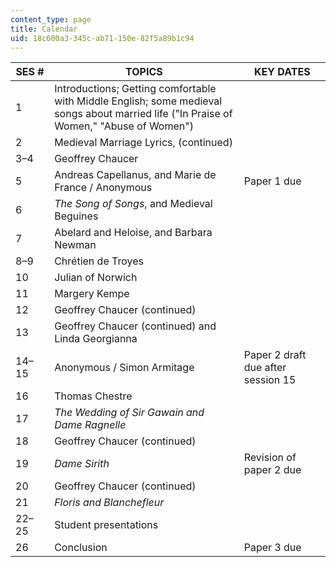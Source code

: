 ```yaml
---
content_type: page
title: Calendar
uid: 18c600a3-345c-ab71-150e-82f5a89b1c94
---
```


| SES # | TOPICS | KEY DATES |
| --- | --- | --- |
| 1 | Introductions; Getting comfortable with Middle English; some medieval songs about married life ("In Praise of Women," "Abuse of Women") | &nbsp; |
| 2 | Medieval Marriage Lyrics, (continued) | &nbsp; |
| 3–4 | Geoffrey Chaucer | &nbsp; |
| 5 | Andreas Capellanus, and Marie de France / Anonymous | Paper 1 due |
| 6 | _The Song of Songs_, and Medieval Beguines | &nbsp; |
| 7 | Abelard and Heloise, and Barbara Newman | &nbsp; |
| 8–9 | Chrétien de Troyes | &nbsp; |
| 10 | Julian of Norwich | &nbsp; |
| 11 | Margery Kempe | &nbsp; |
| 12 | Geoffrey Chaucer (continued) | &nbsp; |
| 13 | Geoffrey Chaucer (continued) and Linda Georgianna | &nbsp; |
| 14–15 | Anonymous / Simon Armitage | Paper 2 draft due after session 15 |
| 16 | Thomas Chestre | &nbsp; |
| 17 | _The Wedding of Sir Gawain and Dame Ragnelle_ | &nbsp; |
| 18 | Geoffrey Chaucer (continued) | &nbsp; |
| 19 | _Dame Sirith_ | Revision of paper 2 due |
| 20 | Geoffrey Chaucer (continued) | &nbsp; |
| 21 | _Floris and Blanchefleur_ | &nbsp; |
| 22–25 | Student presentations | &nbsp; |
| 26 | Conclusion | Paper 3 due